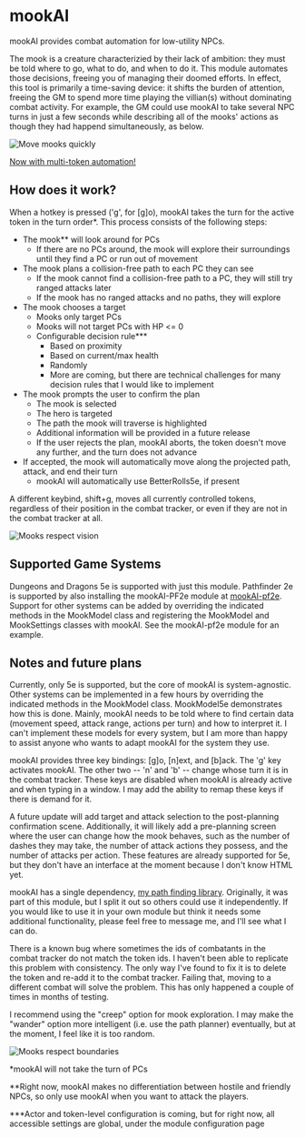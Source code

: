 # mookAI
mookAI provides combat automation for low-utility NPCs.  

The mook is a creature characterizied by their lack of ambition: they must be told where to go, what to do, and when to do it. This module automates those decisions, freeing you of managing their doomed efforts. In effect, this tool is primarily a time-saving device: it shifts the burden of attention, freeing the GM to spend more time playing the villian(s) without dominating combat activity. For example, the GM could use mookAI to take several NPC turns in just a few seconds while describing all of the mooks' actions as though they had happend simultaneously, as below.

![Move mooks quickly](https://media2.giphy.com/media/XC6wbezvTHa264E03K/giphy.gif)

<a href='https://imgur.com/a/XhPD0Ds'>Now with multi-token automation!</a>

## How does it work?
When a hotkey is pressed ('g', for [g]o), mookAI takes the turn for the active token in the turn order*. This process consists of the following steps:
* The mook** will look around for PCs
  * If there are no PCs around, the mook will explore their surroundings until they find a PC or run out of movement
* The mook plans a collision-free path to each PC they can see
  * If the mook cannot find a collision-free path to a PC, they will still try ranged attacks later
  * If the mook has no ranged attacks and no paths, they will explore 
* The mook chooses a target
  * Mooks only target PCs
  * Mooks will not target PCs with HP <= 0
  * Configurable decision rule***
    * Based on proximity
    * Based on current/max health
    * Randomly
    * More are coming, but there are technical challenges for many decision rules that I would like to implement
* The mook prompts the user to confirm the plan
  * The mook is selected
  * The hero is targeted
  * The path the mook will traverse is highlighted
  * Additional information will be provided in a future release
  * If the user rejects the plan, mookAI aborts, the token doesn't move any further, and the turn does not advance
* If accepted, the mook will automatically move along the projected path, attack, and end their turn
  * mookAI will automatically use BetterRolls5e, if present

A different keybind, shift+g, moves all currently controlled tokens, regardless of their position in the combat tracker, or even if they are not in the combat tracker at all.

![Mooks respect vision](https://media2.giphy.com/media/ZhIknG0j4RlOa30Qsi/giphy.gif)

## Supported Game Systems

Dungeons and Dragons 5e is supported with just this module.
Pathfinder 2e is supported by also installing the mookAI-PF2e module at [mookAI-pf2e](https://github.com/CircusGM/mookAI-pf2e).
Support for other systems can be added by overriding the indicated methods in the MookModel class and registering the MookModel and MookSettings classes with mookAI. See the mookAI-pf2e module for an example.

## Notes and future plans
Currently, only 5e is supported, but the core of mookAI is system-agnostic. Other systems can be implemented in a few hours by overriding the indicated methods in the MookModel class. MookModel5e demonstrates how this is done. Mainly, mookAI needs to be told where to find certain data (movement speed, attack range, actions per turn) and how to interpret it. I can't implement these models for every system, but I am more than happy to assist anyone who wants to adapt mookAI for the system they use.

mookAI provides three key bindings: [g]o, [n]ext, and [b]ack. The 'g' key activates mookAI. The other two -- 'n' and 'b' -- change whose turn it is in the combat tracker. These keys are disabled when mookAI is already active and when typing in a window. I may add the ability to remap these keys if there is demand for it.

A future update will add target and attack selection to the post-planning confirmation scene. Additionally, it will likely add a pre-planning screen where the user can change how the mook behaves, such as the number of dashes they may take, the number of attack actions they possess, and the number of attacks per action. These features are already supported for 5e, but they don't have an interface at the moment because I don't know HTML yet.

mookAI has a single dependency, <a href="https://github.com/CircusGM/lib-find-the-path-12/">my path finding library</a>. Originally, it was part of this module, but I split it out so others could use it independently. If you would like to use it in your own module but think it needs some additional functionality, please feel free to message me, and I'll see what I can do.

There is a known bug where sometimes the ids of combatants in the combat tracker do not match the token ids. I haven't been able to replicate this problem with consistency. The only way I've found to fix it is to delete the token and re-add it to the combat tracker. Failing that, moving to a different combat will solve the problem. This has only happened a couple of times in months of testing.

I recommend using the "creep" option for mook exploration. I may make the "wander" option more intelligent (i.e. use the path planner) eventually, but at the moment, I feel like it is too random.

![Mooks respect boundaries](https://media.giphy.com/media/we5L3Yc5gudU80un7q/giphy.gif)

*mookAI will not take the turn of PCs

**Right now, mookAI makes no differentiation between hostile and friendly NPCs, so only use mookAI when you want to attack the players.

***Actor and token-level configuration is coming, but for right now, all accessible settings are global, under the module configuration page
